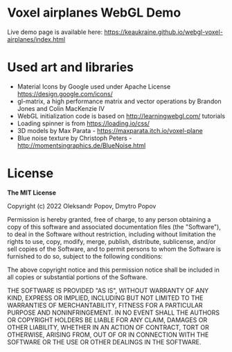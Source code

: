 # Voxel airplanes WebGL Demo

Live demo page is available here: https://keaukraine.github.io/webgl-voxel-airplanes/index.html

# Used art and libraries

* Material Icons by Google used under Apache License https://design.google.com/icons/
* gl-matrix, a high performance matrix and vector operations by Brandon Jones and Colin MacKenzie IV
* WebGL initialization code is based on http://learningwebgl.com/ tutorials
* Loading spinner is from https://loading.io/css/
* 3D models by Max Parata - https://maxparata.itch.io/voxel-plane
* Blue noise texture by Christoph Peters - http://momentsingraphics.de/BlueNoise.html

# License

**The MIT License**

Copyright (c) 2022 Oleksandr Popov, Dmytro Popov

Permission is hereby granted, free of charge, to any person obtaining a copy of this software and associated documentation files (the "Software"), to deal in the Software without restriction, including without limitation the rights to use, copy, modify, merge, publish, distribute, sublicense, and/or sell copies of the Software, and to permit persons to whom the Software is furnished to do so, subject to the following conditions:

The above copyright notice and this permission notice shall be included in all copies or substantial portions of the Software.

THE SOFTWARE IS PROVIDED "AS IS", WITHOUT WARRANTY OF ANY KIND, EXPRESS OR IMPLIED, INCLUDING BUT NOT LIMITED TO THE WARRANTIES OF MERCHANTABILITY, FITNESS FOR A PARTICULAR PURPOSE AND NONINFRINGEMENT. IN NO EVENT SHALL THE AUTHORS OR COPYRIGHT HOLDERS BE LIABLE FOR ANY CLAIM, DAMAGES OR OTHER LIABILITY, WHETHER IN AN ACTION OF CONTRACT, TORT OR OTHERWISE, ARISING FROM, OUT OF OR IN CONNECTION WITH THE SOFTWARE OR THE USE OR OTHER DEALINGS IN THE SOFTWARE.
